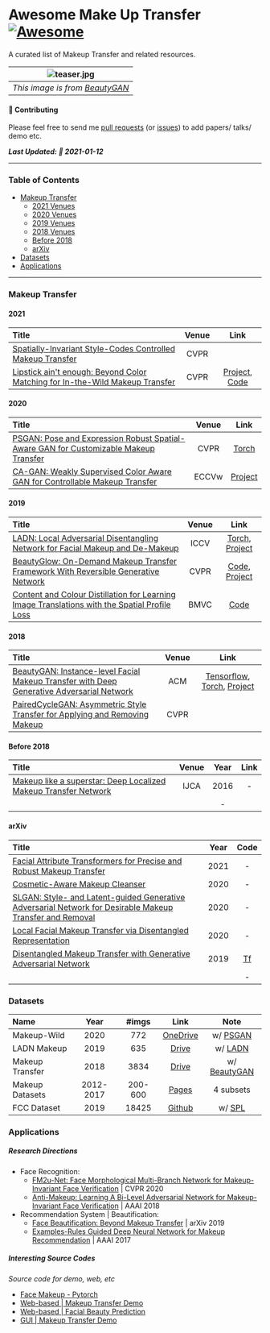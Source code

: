 # Awesome Make Up Transfer [![Awesome](https://cdn.rawgit.com/sindresorhus/awesome/d7305f38d29fed78fa85652e3a63e154dd8e8829/media/badge.svg)](https://github.com/sindresorhus/awesome)

A curated list of Makeup Transfer and related resources.

| ![teaser.jpg](https://raw.githubusercontent.com/Honlan/BeautyGAN/master/result.jpg) | 
|:--:| 
| *This image is from [BeautyGAN](https://github.com/Honlan/BeautyGAN)* |

#### 🌱 Contributing

Please feel free to send me [pull requests](https://github.com/thaoshibe/awesome-makeup-transfer/pulls) (or [issues](https://github.com/thaoshibe/awesome-makeup-transfer/issues)) to add papers/ talks/ demo etc.


***Last Updated: 🌼  2021-01-12***

------

### Table of Contents

- [Makeup Transfer](#makeup-transfer)
  - [2021 Venues](#2021)
  - [2020 Venues](#2020)
  - [2019 Venues](#2019)
  - [2018 Venues](#2018)
  - [Before 2018](#before-2018)
  - [arXiv](#arxiv)
- [Datasets](#datasets)
- [Applications](#applications)

-----

### Makeup Transfer

#### 2021

| Title    | Venue    | Link     |
|:-------- |:--------:|:--------:|
| [Spatially-Invariant Style-Codes Controlled Makeup Transfer](https://openaccess.thecvf.com/content/CVPR2021/html/Deng_Spatially-Invariant_Style-Codes_Controlled_Makeup_Transfer_CVPR_2021_paper.html) | CVPR | |
| [Lipstick ain't enough: Beyond Color Matching for In-the-Wild Makeup Transfer](https://arxiv.org/abs/2104.01867)|CVPR | [Project](https://thaoshibe.github.io/CPM), [Code](https://github.com/VinAIResearch/CPM)|

#### 2020

| Title    | Venue    | Link     |
|:-------- |:--------:|:--------:|
| [PSGAN: Pose and Expression Robust Spatial-Aware GAN for Customizable Makeup Transfer](https://arxiv.org/pdf/1909.06956.pdf) | CVPR | [Torch](https://github.com/wtjiang98/PSGAN)|
| [CA-GAN: Weakly Supervised Color Aware GAN for Controllable Makeup Transfer](https://arxiv.org/pdf/2008.10298.pdf) | ECCVw | [Project](https://robinkips.github.io/CA-GAN/)|

#### 2019

| Title    | Venue    | Link     |
|:-------- |:--------:|:--------:|
| [LADN: Local Adversarial Disentangling Network for Facial Makeup and De-Makeup](https://arxiv.org/pdf/1904.11272.pdf)    | ICCV    | [Torch](https://github.com/wangguanzhi/LADN), [Project](https://georgegu1997.github.io/LADN-project-page/)|
| [BeautyGlow: On-Demand Makeup Transfer Framework With Reversible Generative Network](https://openaccess.thecvf.com/content_CVPR_2019/papers/Chen_BeautyGlow_On-Demand_Makeup_Transfer_Framework_With_Reversible_Generative_Network_CVPR_2019_paper.pdf) | CVPR | [Code](https://github.com/BeautyGlow), [Project](https://beautyglow.github.io)|
|[Content and Colour Distillation for Learning Image Translations with the Spatial Profile Loss](https://arxiv.org/abs/1908.00274)|BMVC | [Code](https://github.com/ssarfraz/SPL)|

#### 2018

| Title    | Venue    | Link     |
|:-------- |:--------:|:--------:|
| [BeautyGAN: Instance-level Facial Makeup Transfer with Deep Generative Adversarial Network](https://dl.acm.org/doi/abs/10.1145/3240508.3240618) | ACM |[Tensorflow](https://github.com/Honlan/BeautyGAN), [Torch](https://github.com/wtjiang98/BeautyGAN_pytorch), [Project](http://liusi-group.com/projects/BeautyGAN) |
| [PairedCycleGAN: Asymmetric Style Transfer for Applying and Removing Makeup](https://adoberesearch.ctlprojects.com/wp-content/uploads/2018/04/CVPR2018_Paper3623_Chang.pdf)| CVPR | |


#### Before 2018

| Title    | Venue    | Year     | Link     |
|:-------- |:--------:|:--------:|:--------:|
|[Makeup like a superstar: Deep Localized Makeup Transfer Network](https://arxiv.org/abs/1604.07102)| IJCA| 2016|- |
| []()| | -|


#### arXiv

| Title    | Year     | Code     |
|:-------- |:--------:|:--------:|
| [Facial Attribute Transformers for Precise and Robust Makeup Transfer](https://arxiv.org/abs/2104.02894)|2021|-|
| [Cosmetic-Aware Makeup Cleanser](https://arxiv.org/abs/2004.09147)|2020|-|
| [SLGAN: Style- and Latent-guided Generative Adversarial Network for Desirable Makeup Transfer and Removal](https://arxiv.org/abs/2009.07557)|2020|-|
| [Local Facial Makeup Transfer via Disentangled Representation](https://arxiv.org/abs/2003.12065)| 2020 |-|
| [Disentangled Makeup Transfer with Generative Adversarial Network](https://arxiv.org/abs/1907.01144)|2019|[Tf](https://github.com/Honlan/DMT)|
| []()| | -|


### Datasets

| Name     | Year     | #imgs    | Link     | Note     |
|:-------- |:--------:|:--------:|:--------:|:--------:|
|Makeup-Wild| 2020    |   772 	 | [OneDrive](https://buaaeducn-my.sharepoint.com/personal/jiangwentao_buaa_edu_cn/_layouts/15/onedrive.aspx?id=%2Fpersonal%2Fjiangwentao_buaa_edu_cn%2FDocuments%2FMakeup-Wild%2Ezip&parent=%2Fpersonal%2Fjiangwentao_buaa_edu_cn%2FDocuments&originalPath=aHR0cHM6Ly9idWFhZWR1Y24tbXkuc2hhcmVwb2ludC5jb20vOnU6L2cvcGVyc29uYWwvamlhbmd3ZW50YW9fYnVhYV9lZHVfY24vRWNSTmtGMmJGWTlBb21mTWZ5ZF9CMkFCVXlaN1B0U2VZb3FGSktKYlZ2d01IZz9ydGltZT1FM3dBc3RtMjJFZw)|w/ [PSGAN](https://github.com/wtjiang98/PSGAN)|
|LADN Makeup | 2019 | 635 | [Drive](https://drive.google.com/file/d/1gygDQarCOZ7E4qptvTyYF_iZNxsJ4WnI/view)| w/ [LADN](https://github.com/wangguanzhi/LADN)|
|Makeup Transfer | 2018 | 3834 | [Drive](https://drive.google.com/file/d/18UlvYDL6UGZ2rs0yaDsSzoUlw8KI5ABY/view) | w/ [BeautyGAN](http://liusi-group.com/projects/BeautyGAN)|
|Makeup Datasets | 2012-2017 | 200-600|[Pages](http://www.antitza.com/makeup-datasets.html)| 4 subsets|
| FCC Dataset | 2019 | 18425|[Github](https://github.com/ssarfraz/SPL/tree/master/FCC_dataset#facial-cosmetic-content-dataset-fcc)|w/ [SPL](https://github.com/ssarfraz/SPL)|



### Applications

##### Research Directions

- Face Recognition:
	- [FM2u-Net: Face Morphological Multi-Branch Network for Makeup-Invariant Face Verification](https://openaccess.thecvf.com/content_CVPR_2020/html/Wang_FM2u-Net_Face_Morphological_Multi-Branch_Network_for_Makeup-Invariant_Face_Verification_CVPR_2020_paper.html) | CVPR 2020
	- [Anti-Makeup: Learning A Bi-Level Adversarial Network for Makeup-Invariant Face Verification](https://arxiv.org/abs/1709.03654) | AAAI 2018
- Recommendation System | Beautification:
	- [Face Beautification: Beyond Makeup Transfer](https://arxiv.org/abs/1912.03630) | arXiv 2019
	- [Examples-Rules Guided Deep Neural Network for Makeup Recommendation](https://ojs.aaai.org/index.php/AAAI/article/view/10626) | AAAI 2017

##### Interesting Source Codes

*Source code for demo, web, etc*

- [Face Makeup - Pytorch](https://github.com/zllrunning/face-makeup.PyTorch)
- [Web-based | Makeup Transfer Demo](https://github.com/thaoshibe/Facial-Makeup-Web)
- [Web-based | Facial Beauty Prediction](https://github.com/wanshun123/Facial-Beauty-Prediction)
- [GUI | Makeup Transfer Demo](https://github.com/thaoshibe/GUI-Makeup-Transfer)
